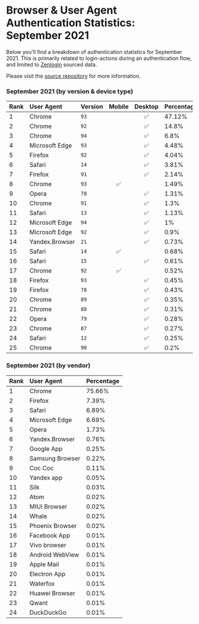 # Browser & User Agent Authentication Statistics: September 2021

Below you'll find a breakdown of authentication statistics for
September 2021. This is primarily related to login-actions during an
authentication flow, and limited to <a href="https://zenlogin.co"/>Zenlogin</a>
sourced data.

Please visit the
<a href="https://github.com/zenlogin/browser-user-agent-authentication-statistics">source repository</a>
for more information.

### September 2021 (by version & device type)
| Rank | User Agent | Version | Mobile | Desktop | Percentage |
| :--- | :--- | :--- | :---: | :---: | :--- |
| 1 | Chrome | `93` | | ✅ | 47.12% |
| 2 | Chrome | `92` | | ✅ | 14.8% |
| 3 | Chrome | `94` | | ✅ | 6.8% |
| 4 | Microsoft Edge | `93` | | ✅ | 4.48% |
| 5 | Firefox | `92` | | ✅ | 4.04% |
| 6 | Safari | `14` | | ✅ | 3.81% |
| 7 | Firefox | `91` | | ✅ | 2.14% |
| 8 | Chrome | `93` | ✅ | | 1.49% |
| 9 | Opera | `78` | | ✅ | 1.31% |
| 10 | Chrome | `91` | | ✅ | 1.3% |
| 11 | Safari | `13` | | ✅ | 1.13% |
| 12 | Microsoft Edge | `94` | | ✅ | 1% |
| 13 | Microsoft Edge | `92` | | ✅ | 0.9% |
| 14 | Yandex.Browser | `21` | | ✅ | 0.73% |
| 15 | Safari | `14` | ✅ | | 0.68% |
| 16 | Safari | `15` | | ✅ | 0.61% |
| 17 | Chrome | `92` | ✅ | | 0.52% |
| 18 | Firefox | `93` | | ✅ | 0.45% |
| 19 | Firefox | `78` | | ✅ | 0.43% |
| 20 | Chrome | `89` | | ✅ | 0.35% |
| 21 | Chrome | `88` | | ✅ | 0.31% |
| 22 | Opera | `79` | | ✅ | 0.28% |
| 23 | Chrome | `87` | | ✅ | 0.27% |
| 24 | Safari | `12` | | ✅ | 0.25% |
| 25 | Chrome | `90` | | ✅ | 0.2% |


### September 2021 (by vendor)
| Rank | User Agent | Percentage |
| :--- | :--- | :--- |
| 1 | Chrome | 75.66% |
| 2 | Firefox | 7.39% |
| 3 | Safari | 6.89% |
| 4 | Microsoft Edge | 6.69% |
| 5 | Opera | 1.73% |
| 6 | Yandex.Browser | 0.76% |
| 7 | Google App | 0.25% |
| 8 | Samsung Browser | 0.22% |
| 9 | Coc Coc | 0.11% |
| 10 | Yandex app | 0.05% |
| 11 | Silk | 0.03% |
| 12 | Atom | 0.02% |
| 13 | MIUI Browser | 0.02% |
| 14 | Whale | 0.02% |
| 15 | Phoenix Browser | 0.02% |
| 16 | Facebook App | 0.01% |
| 17 | Vivo browser | 0.01% |
| 18 | Android WebView | 0.01% |
| 19 | Apple Mail | 0.01% |
| 20 | Electron App | 0.01% |
| 21 | Waterfox | 0.01% |
| 22 | Huawei Browser | 0.01% |
| 23 | Qwant | 0.01% |
| 24 | DuckDuckGo | 0.01% |
